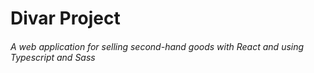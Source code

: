# Divar Project
###### A web application for selling second-hand goods with React and using Typescript and Sass
